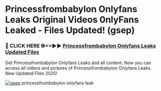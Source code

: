 # Princessfrombabylon Onlyfans Leaks Original Videos 0nlyFans Leaked - Files Updated! (gsep)

<h3>🔴 CLICK HERE 🌐==►► <a href="https://tinyurl.com/2jnfzry5" rel="nofollow">Princessfrombabylon Onlyfans Leaks Updated Files</a></h3>

Get Princessfrombabylon Onlyfans Leaks and all content. Now you can access all videos and pictures of Princessfrombabylon Onlyfans Leaks. New Updated Files 2025!

[![gsep](https://i.imgur.com/GyGTBgg.gif)](https://tinyurl.com/2jnfzry5)
princessfrombabylon onlyfans leak